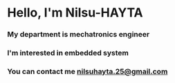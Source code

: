 # Hello, I'm Nilsu-HAYTA 
### My department is mechatronics engineer
### I'm interested in embedded system
### You can contact me nilsuhayta.25@gmail.com
